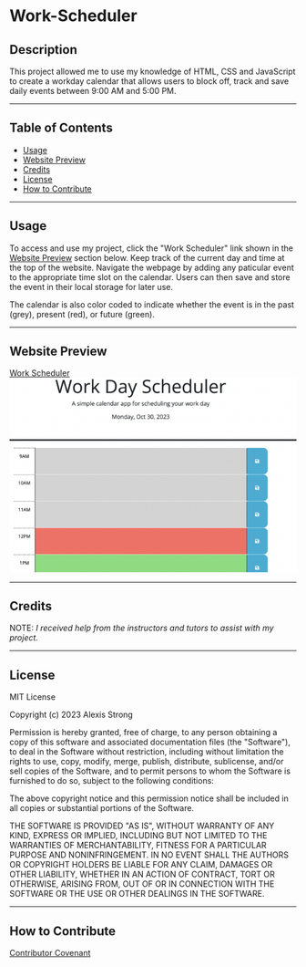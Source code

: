 # **Work-Scheduler**

## **Description**
This project allowed me to use my knowledge of HTML, CSS and JavaScript to create a workday calendar that allows users to block off, track and save daily events between 9:00 AM and 5:00 PM. 

- - - -
## **Table of Contents**
- [Usage](#usage)
- [Website Preview](#website-preview)
- [Credits](#credits)
- [License](#license)
- [How to Contribute](#how-to-contribute)
- - - -
## **Usage**
To access and use my project, click the "Work Scheduler" link shown in the [Website Preview](#website-preview)<a name="website_preview"></a> section below. Keep track of the current day and time at the top of the website. Navigate the webpage by adding any paticular event to the appropriate time slot on the calendar. Users can then save and store the event in their local storage for later use.

The calendar is also color coded to indicate whether the event is in the past (grey), present (red), or future (green). 
- - - -
## **Website Preview**
[Work Scheduler](https://alexisstrong11.github.io/Work-Scheduler/)
![Calendar homepage](./Assets/calendar2.png "homepage")
- - - - 
## **Credits**
NOTE: *I received help from the instructors and tutors to assist with my project.*

- - - - 
## **License**
MIT License

Copyright (c) 2023 Alexis Strong

Permission is hereby granted, free of charge, to any person obtaining a copy
of this software and associated documentation files (the "Software"), to deal
in the Software without restriction, including without limitation the rights
to use, copy, modify, merge, publish, distribute, sublicense, and/or sell
copies of the Software, and to permit persons to whom the Software is
furnished to do so, subject to the following conditions:

The above copyright notice and this permission notice shall be included in all
copies or substantial portions of the Software.

THE SOFTWARE IS PROVIDED "AS IS", WITHOUT WARRANTY OF ANY KIND, EXPRESS OR
IMPLIED, INCLUDING BUT NOT LIMITED TO THE WARRANTIES OF MERCHANTABILITY,
FITNESS FOR A PARTICULAR PURPOSE AND NONINFRINGEMENT. IN NO EVENT SHALL THE
AUTHORS OR COPYRIGHT HOLDERS BE LIABLE FOR ANY CLAIM, DAMAGES OR OTHER
LIABILITY, WHETHER IN AN ACTION OF CONTRACT, TORT OR OTHERWISE, ARISING FROM,
OUT OF OR IN CONNECTION WITH THE SOFTWARE OR THE USE OR OTHER DEALINGS IN THE
SOFTWARE.
- - - - 
## **How to Contribute**
[Contributor Covenant](https://www.contributor-covenant.org/)